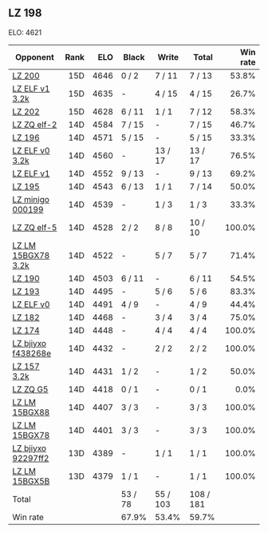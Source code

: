 ## LZ 198 ##

ELO: 4621

Opponent | Rank | ELO | Black | Write | Total | Win rate
---------|-----:|----:|-------|-------|-------|-------:
[LZ 200](LZ%20200.md) | 15D | 4646 | 0 / 2 | 7 / 11 | 7 / 13 | 53.8%
[LZ ELF v1 3.2k](LZ%20ELF%20v1%203.2k.md) | 15D | 4635 | - | 4 / 15 | 4 / 15 | 26.7%
[LZ 202](LZ%20202.md) | 15D | 4628 | 6 / 11 | 1 / 1 | 7 / 12 | 58.3%
[LZ ZQ elf-2](LZ%20ZQ%20elf-2.md) | 14D | 4584 | 7 / 15 | - | 7 / 15 | 46.7%
[LZ 196](LZ%20196.md) | 14D | 4571 | 5 / 15 | - | 5 / 15 | 33.3%
[LZ ELF v0 3.2k](LZ%20ELF%20v0%203.2k.md) | 14D | 4560 | - | 13 / 17 | 13 / 17 | 76.5%
[LZ ELF v1](LZ%20ELF%20v1.md) | 14D | 4552 | 9 / 13 | - | 9 / 13 | 69.2%
[LZ 195](LZ%20195.md) | 14D | 4543 | 6 / 13 | 1 / 1 | 7 / 14 | 50.0%
[LZ minigo 000199](LZ%20minigo%20000199.md) | 14D | 4539 | - | 1 / 3 | 1 / 3 | 33.3%
[LZ ZQ elf-5](LZ%20ZQ%20elf-5.md) | 14D | 4528 | 2 / 2 | 8 / 8 | 10 / 10 | 100.0%
[LZ LM 15BGX78 3.2k](LZ%20LM%2015BGX78%203.2k.md) | 14D | 4522 | - | 5 / 7 | 5 / 7 | 71.4%
[LZ 190](LZ%20190.md) | 14D | 4503 | 6 / 11 | - | 6 / 11 | 54.5%
[LZ 193](LZ%20193.md) | 14D | 4495 | - | 5 / 6 | 5 / 6 | 83.3%
[LZ ELF v0](LZ%20ELF%20v0.md) | 14D | 4491 | 4 / 9 | - | 4 / 9 | 44.4%
[LZ 182](LZ%20182.md) | 14D | 4468 | - | 3 / 4 | 3 / 4 | 75.0%
[LZ 174](LZ%20174.md) | 14D | 4448 | - | 4 / 4 | 4 / 4 | 100.0%
[LZ bjiyxo f438268e](LZ%20bjiyxo%20f438268e.md) | 14D | 4432 | - | 2 / 2 | 2 / 2 | 100.0%
[LZ 157 3.2k](LZ%20157%203.2k.md) | 14D | 4431 | 1 / 2 | - | 1 / 2 | 50.0%
[LZ ZQ G5](LZ%20ZQ%20G5.md) | 14D | 4418 | 0 / 1 | - | 0 / 1 | 0.0%
[LZ LM 15BGX88](LZ%20LM%2015BGX88.md) | 14D | 4407 | 3 / 3 | - | 3 / 3 | 100.0%
[LZ LM 15BGX78](LZ%20LM%2015BGX78.md) | 14D | 4401 | 3 / 3 | - | 3 / 3 | 100.0%
[LZ bjiyxo 92297ff2](LZ%20bjiyxo%2092297ff2.md) | 13D | 4389 | - | 1 / 1 | 1 / 1 | 100.0%
[LZ LM 15BGX5B](LZ%20LM%2015BGX5B.md) | 13D | 4379 | 1 / 1 | - | 1 / 1 | 100.0%
Total | | | 53 / 78 | 55 / 103 | 108 / 181 | 
Win rate| | | 67.9% | 53.4% | 59.7% | 
